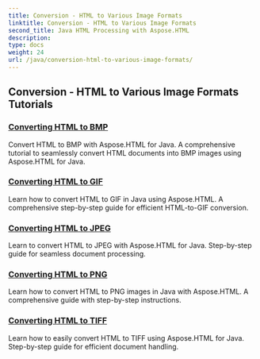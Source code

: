 ```yaml
---
title: Conversion - HTML to Various Image Formats
linktitle: Conversion - HTML to Various Image Formats
second_title: Java HTML Processing with Aspose.HTML
description: 
type: docs
weight: 24
url: /java/conversion-html-to-various-image-formats/
---
```


## Conversion - HTML to Various Image Formats Tutorials
### [Converting HTML to BMP](./convert-html-to-bmp/)
Convert HTML to BMP with Aspose.HTML for Java. A comprehensive tutorial to seamlessly convert HTML documents into BMP images using Aspose.HTML for Java.
### [Converting HTML to GIF](./convert-html-to-gif/)
Learn how to convert HTML to GIF in Java using Aspose.HTML. A comprehensive step-by-step guide for efficient HTML-to-GIF conversion.
### [Converting HTML to JPEG](./convert-html-to-jpeg/)
Learn to convert HTML to JPEG with Aspose.HTML for Java. Step-by-step guide for seamless document processing.
### [Converting HTML to PNG](./convert-html-to-png/)
Learn how to convert HTML to PNG images in Java with Aspose.HTML. A comprehensive guide with step-by-step instructions.
### [Converting HTML to TIFF](./convert-html-to-tiff/)
Learn how to easily convert HTML to TIFF using Aspose.HTML for Java. Step-by-step guide for efficient document handling.